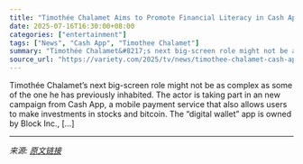 ```yaml
---
title: "Timothée Chalamet Aims to Promote Financial Literacy in Cash App Campaign"
date: 2025-07-16T16:30:00+08:00
categories: ["entertainment"]
tags: ["News", "Cash App", "Timothee Chalamet"]
summary: "Timothée Chalamet&#8217;s next big-screen role might not be as complex as some of the one he has previously inhabited. The actor is taking part in an new campaign from Cash App, a mobile payment servi"
source_url: "https://variety.com/2025/tv/news/timothee-chalamet-cash-app-advertising-campaign-1236460664/"
---
```


Timothée Chalamet&#8217;s next big-screen role might not be as complex as some of the one he has previously inhabited. The actor is taking part in an new campaign from Cash App, a mobile payment service that also allows users to make investments in stocks and bitcoin. The &#8220;digital wallet&#8221; app is owned by Block Inc., [&#8230;]

---

*来源: [原文链接](https://variety.com/2025/tv/news/timothee-chalamet-cash-app-advertising-campaign-1236460664/)*
